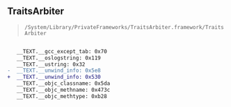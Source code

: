 ## TraitsArbiter

> `/System/Library/PrivateFrameworks/TraitsArbiter.framework/TraitsArbiter`

```diff

   __TEXT.__gcc_except_tab: 0x70
   __TEXT.__oslogstring: 0x119
   __TEXT.__ustring: 0x32
-  __TEXT.__unwind_info: 0x5e8
+  __TEXT.__unwind_info: 0x530
   __TEXT.__objc_classname: 0x5da
   __TEXT.__objc_methname: 0x473c
   __TEXT.__objc_methtype: 0xb28

```
